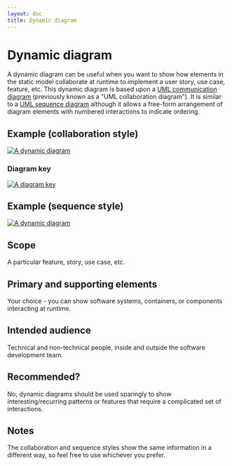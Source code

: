 ```yaml
---
layout: doc
title: Dynamic diagram
---
```


# Dynamic diagram

A dynamic diagram can be useful when you want to show how elements in the static model collaborate at runtime to
implement a user story, use case, feature, etc. This dynamic diagram is based upon a
[UML communication diagram](https://en.wikipedia.org/wiki/Communication_diagram)
(previously known as a "UML collaboration diagram"). It is similar to a
[UML sequence diagram](https://en.wikipedia.org/wiki/Sequence_diagram) although it allows
a free-form arrangement of diagram elements with numbered interactions to indicate ordering.

## Example (collaboration style)

[![A dynamic diagram](https://static.structurizr.com/workspace/36141/diagrams/SignIn.png)](https://static.structurizr.com/workspace/36141/diagrams/SignIn.png)

### Diagram key

[![A diagram key](https://static.structurizr.com/workspace/36141/diagrams/SignIn-key.png)](https://static.structurizr.com/workspace/36141/diagrams/SignIn-key.png)

## Example (sequence style)

[![A dynamic diagram](/images/bigbankplc-SignIn-sequence.png)](/images/bigbankplc-SignIn-sequence.png)

## Scope

A particular feature, story, use case, etc.

## Primary and supporting elements

Your choice - you can show software systems, containers, or components interacting at runtime.

## Intended audience

Technical and non-technical people, inside and outside the software development team.

## Recommended?

No, dynamic diagrams should be used sparingly to show interesting/recurring patterns or features that require a
complicated set of interactions.

## Notes

The collaboration and sequence styles show the same information in a different way,
so feel free to use whichever you prefer.

<!-- <script type="application/javascript" src="https://code.jquery.com/jquery-3.7.1.slim.min.js"></script>
<script type="application/javascript" src="/assets/c4model.js"></script> -->
